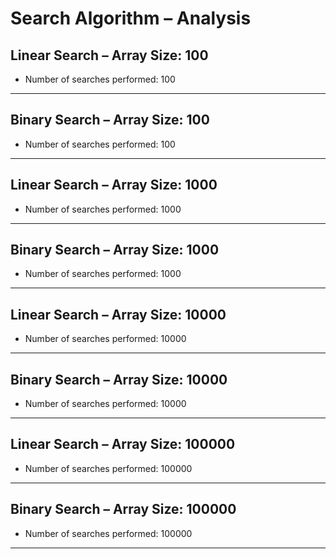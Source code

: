 # Search Algorithm – Analysis

## Linear Search – Array Size: 100

- Number of searches performed: 100

---

## Binary Search – Array Size: 100

- Number of searches performed: 100

---

## Linear Search – Array Size: 1000

- Number of searches performed: 1000

---

## Binary Search – Array Size: 1000

- Number of searches performed: 1000

---

## Linear Search – Array Size: 10000

- Number of searches performed: 10000

---

## Binary Search – Array Size: 10000

- Number of searches performed: 10000

---

## Linear Search – Array Size: 100000

- Number of searches performed: 100000

---

## Binary Search – Array Size: 100000

- Number of searches performed: 100000

---

